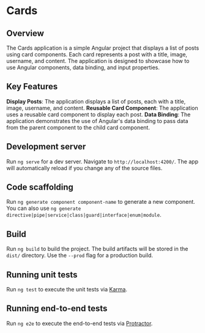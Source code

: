 # Cards

## Overview

The Cards application is a simple Angular project that displays a list of posts using card components. Each card represents a post with a title, image, username, and content. The application is designed to showcase how to use Angular components, data binding, and input properties.

## Key Features

**Display Posts**: The application displays a list of posts, each with a title, image, username, and content.
**Reusable Card Component**: The application uses a reusable card component to display each post.
**Data Binding**: The application demonstrates the use of Angular's data binding to pass data from the parent component to the child card component.

## Development server

Run `ng serve` for a dev server. Navigate to `http://localhost:4200/`. The app will automatically reload if you change any of the source files.

## Code scaffolding

Run `ng generate component component-name` to generate a new component. You can also use `ng generate directive|pipe|service|class|guard|interface|enum|module`.

## Build

Run `ng build` to build the project. The build artifacts will be stored in the `dist/` directory. Use the `--prod` flag for a production build.

## Running unit tests

Run `ng test` to execute the unit tests via [Karma](https://karma-runner.github.io).

## Running end-to-end tests

Run `ng e2e` to execute the end-to-end tests via [Protractor](http://www.protractortest.org/).
